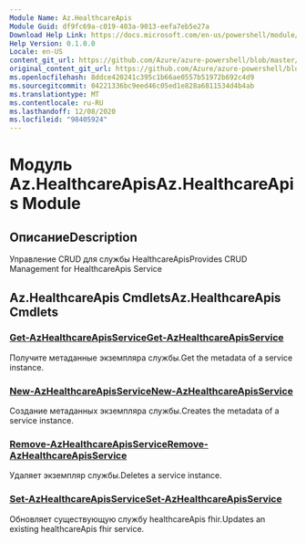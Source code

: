 ```yaml
---
Module Name: Az.HealthcareApis
Module Guid: df9fc69a-c019-403a-9013-eefa7eb5e27a
Download Help Link: https://docs.microsoft.com/en-us/powershell/module/az.healthcareapis
Help Version: 0.1.0.0
Locale: en-US
content_git_url: https://github.com/Azure/azure-powershell/blob/master/src/HealthcareApis/HealthcareApis/help/Az.HealthcareApis.md
original_content_git_url: https://github.com/Azure/azure-powershell/blob/master/src/HealthcareApis/HealthcareApis/help/Az.HealthcareApis.md
ms.openlocfilehash: 8ddce420241c395c1b66ae0557b51972b692c4d9
ms.sourcegitcommit: 04221336bc9eed46c05ed1e828a6811534d4b4ab
ms.translationtype: MT
ms.contentlocale: ru-RU
ms.lasthandoff: 12/08/2020
ms.locfileid: "98405924"
---
```

# <span data-ttu-id="629a1-101">Модуль Az.HealthcareApis</span><span class="sxs-lookup"><span data-stu-id="629a1-101">Az.HealthcareApis Module</span></span>
## <span data-ttu-id="629a1-102">Описание</span><span class="sxs-lookup"><span data-stu-id="629a1-102">Description</span></span>
<span data-ttu-id="629a1-103">Управление CRUD для службы HealthcareApis</span><span class="sxs-lookup"><span data-stu-id="629a1-103">Provides CRUD Management for HealthcareApis Service</span></span>

## <span data-ttu-id="629a1-104">Az.HealthcareApis Cmdlets</span><span class="sxs-lookup"><span data-stu-id="629a1-104">Az.HealthcareApis Cmdlets</span></span>
### [<span data-ttu-id="629a1-105">Get-AzHealthcareApisService</span><span class="sxs-lookup"><span data-stu-id="629a1-105">Get-AzHealthcareApisService</span></span>](Get-AzHealthcareApisService.md)
<span data-ttu-id="629a1-106">Получите метаданные экземпляра службы.</span><span class="sxs-lookup"><span data-stu-id="629a1-106">Get the metadata of a service instance.</span></span>

### [<span data-ttu-id="629a1-107">New-AzHealthcareApisService</span><span class="sxs-lookup"><span data-stu-id="629a1-107">New-AzHealthcareApisService</span></span>](New-AzHealthcareApisService.md)
<span data-ttu-id="629a1-108">Создание метаданных экземпляра службы.</span><span class="sxs-lookup"><span data-stu-id="629a1-108">Creates the metadata of a service instance.</span></span>

### [<span data-ttu-id="629a1-109">Remove-AzHealthcareApisService</span><span class="sxs-lookup"><span data-stu-id="629a1-109">Remove-AzHealthcareApisService</span></span>](Remove-AzHealthcareApisService.md)
<span data-ttu-id="629a1-110">Удаляет экземпляр службы.</span><span class="sxs-lookup"><span data-stu-id="629a1-110">Deletes a service instance.</span></span>

### [<span data-ttu-id="629a1-111">Set-AzHealthcareApisService</span><span class="sxs-lookup"><span data-stu-id="629a1-111">Set-AzHealthcareApisService</span></span>](Set-AzHealthcareApisService.md)
<span data-ttu-id="629a1-112">Обновляет существующую службу healthcareApis fhir.</span><span class="sxs-lookup"><span data-stu-id="629a1-112">Updates an existing healthcareApis fhir service.</span></span>

